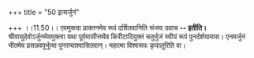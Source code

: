 +++
title = "50 इत्यर्जुनं"

+++
।।11.50।। एवमुक्त्वा प्राक्तनमेव रूपं दर्शितवानिति संजय उवाच **--
इतीति।** श्रीवासुदेवोऽर्जुनमेवमुक्त्वा यथा पूर्वमासीत्तथैव
किरीटादियुक्तं चतुर्भुजं स्वीयं रूपं पुनर्दर्शयामास। एनमर्जुनं भीतमेव
प्रसन्नवपुर्भूत्वा पुनरप्याश्वासितवान्। महात्मा विश्वरूपः कृपालुरिति वा।
